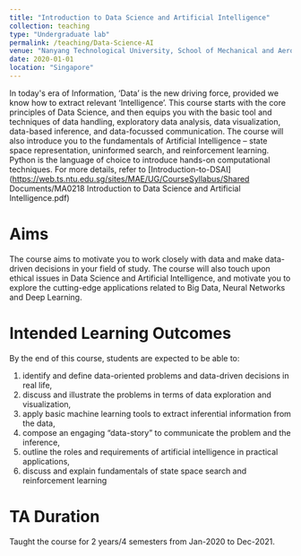 ```yaml
---
title: "Introduction to Data Science and Artificial Intelligence"
collection: teaching
type: "Undergraduate lab"
permalink: /teaching/Data-Science-AI
venue: "Nanyang Technological University, School of Mechanical and Aerospace Engineering"
date: 2020-01-01
location: "Singapore"
---
```

In today's era of Information, ‘Data’ is the new driving force, provided we know how to extract relevant ‘Intelligence’. This course starts with the core principles of Data Science, and then equips you with the basic tool and techniques of data handling, exploratory data analysis, data visualization, data-based inference, and data-focussed communication. The course will also introduce you to the fundamentals of Artificial Intelligence – state space representation, uninformed search, and reinforcement learning. Python is the language of choice to introduce hands-on computational techniques. For more details, refer to [Introduction-to-DSAI](https://web.ts.ntu.edu.sg/sites/MAE/UG/CourseSyllabus/Shared Documents/MA0218 Introduction to Data Science and Artificial Intelligence.pdf)



Aims
======
The course aims to motivate you to work closely with data and make data-driven decisions in your field of study. The course will also touch upon ethical issues in Data Science and Artificial Intelligence, and motivate you to explore the cutting-edge applications related to Big Data, Neural Networks and Deep Learning. 

Intended Learning Outcomes
======
By the end of this course, students are expected to be able to:
1. identify and define data-oriented problems and data-driven decisions in real life,
2. discuss and illustrate the problems in terms of data exploration and visualization,
3. apply basic machine learning tools to extract inferential information from the data,
4. compose an engaging “data-story” to communicate the problem and the inference,
5. outline the roles and requirements of artificial intelligence in practical applications,
6. discuss and explain fundamentals of state space search and reinforcement learning


TA Duration
======
Taught the course for 2 years/4 semesters from Jan-2020 to Dec-2021.